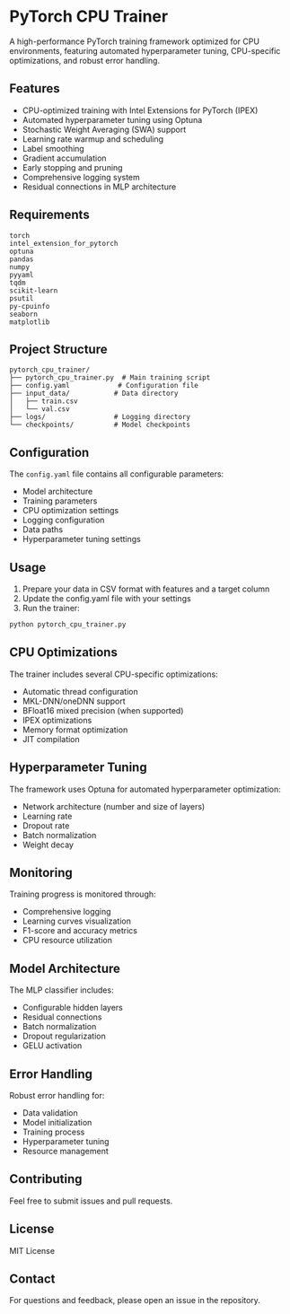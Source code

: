 # PyTorch CPU Trainer

A high-performance PyTorch training framework optimized for CPU environments, featuring automated hyperparameter tuning, CPU-specific optimizations, and robust error handling.

## Features

- CPU-optimized training with Intel Extensions for PyTorch (IPEX)
- Automated hyperparameter tuning using Optuna
- Stochastic Weight Averaging (SWA) support
- Learning rate warmup and scheduling
- Label smoothing
- Gradient accumulation
- Early stopping and pruning
- Comprehensive logging system
- Residual connections in MLP architecture

## Requirements

```
torch
intel_extension_for_pytorch
optuna
pandas
numpy
pyyaml
tqdm
scikit-learn
psutil
py-cpuinfo
seaborn
matplotlib
```

## Project Structure

```
pytorch_cpu_trainer/
├── pytorch_cpu_trainer.py  # Main training script
├── config.yaml            # Configuration file
├── input_data/           # Data directory
│   ├── train.csv
│   └── val.csv
├── logs/                 # Logging directory
└── checkpoints/          # Model checkpoints
```

## Configuration

The `config.yaml` file contains all configurable parameters:

- Model architecture
- Training parameters
- CPU optimization settings
- Logging configuration
- Data paths
- Hyperparameter tuning settings

## Usage

1. Prepare your data in CSV format with features and a target column
2. Update the config.yaml file with your settings
3. Run the trainer:

```bash
python pytorch_cpu_trainer.py
```

## CPU Optimizations

The trainer includes several CPU-specific optimizations:

- Automatic thread configuration
- MKL-DNN/oneDNN support
- BFloat16 mixed precision (when supported)
- IPEX optimizations
- Memory format optimization
- JIT compilation

## Hyperparameter Tuning

The framework uses Optuna for automated hyperparameter optimization:

- Network architecture (number and size of layers)
- Learning rate
- Dropout rate
- Batch normalization
- Weight decay

## Monitoring

Training progress is monitored through:

- Comprehensive logging
- Learning curves visualization
- F1-score and accuracy metrics
- CPU resource utilization

## Model Architecture

The MLP classifier includes:

- Configurable hidden layers
- Residual connections
- Batch normalization
- Dropout regularization
- GELU activation

## Error Handling

Robust error handling for:

- Data validation
- Model initialization
- Training process
- Hyperparameter tuning
- Resource management

## Contributing

Feel free to submit issues and pull requests.

## License

MIT License

## Contact

For questions and feedback, please open an issue in the repository.
